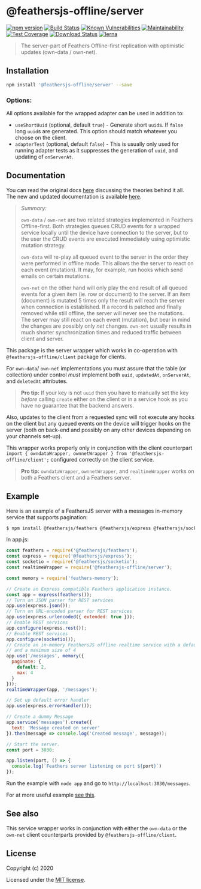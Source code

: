 # @feathersjs-offline/server
[![npm version](https://img.shields.io/npm/v/@feathersjs-offline/server.svg?style=flat-square)](https://www.npmjs.com/package/@feathersjs-offline/server)
[![Build Status](https://img.shields.io/github/workflow/status/feathersjs-offline/owndata-ownnet/CI)](https://github.com/feathersjs-offline/owndata-ownnet/actions)
[![Known Vulnerabilities](https://snyk.io/test/github/feathersjs-offline/owndata-ownnet/badge.svg)](https://snyk.io/test/github/feathersjs-offline/owndata-ownnet)
[![Maintainability](https://api.codeclimate.com/v1/badges/22509121003eefaf32c5/maintainability)](https://codeclimate.com/github/feathersjs-offline/owndata-ownnet/maintainability)
[![Test Coverage](https://api.codeclimate.com/v1/badges/22509121003eefaf32c5/test_coverage)](https://codeclimate.com/github/feathersjs-offline/owndata-ownnet/test_coverage)
[![Download Status](https://img.shields.io/npm/dm/@feathersjs-offline/server)](https://www.npmjs.com/package/@feathersjs-offline/server)
[![lerna](https://img.shields.io/badge/maintained%20with-lerna-cc00ff.svg)](https://lerna.js.org/)



> The server-part of Feathers Offline-first replication with optimistic updates (own-data / own-net).

## Installation

``` bash
npm install '@feathersjs-offline/server' --save
```

### Options:

All options available for the wrapped adapter can be used in addition to:

- `useShortUuid` (optional, default `true`) - Generate short `uuid`s. If `false` long `uuid`s are generated. This option should match whatever you choose on the client.
- `adapterTest` (optional, default `false`) - This is usually only used for running adapter tests as it suppresses the generation of `uuid`, and updating of `onServerAt`.

## Documentation

You can read the original docs [here](https://auk.docs.feathersjs.com/guides/offline-first/readme.html) discussing the theories behind it all. The new and updated documentation is available [here](https://feathersjs-offline.github.io/docs).

> _Summary:_
> 
> `own-data` / `own-net` are two related strategies implemented in Feathers Offline-first. Both strategies queues CRUD events for a wrapped service locally until the device have connection to the server, but to the user the CRUD events are executed immediately using optimistic mutation strategy.
>
> `own-data` will re-play all queued event to the server in the order they were performed in offline mode. This allows the the server to react on each event (mutation). It may, for example, run hooks which send emails on certain mutations.
>
> `own-net` on the other hand will only play the end result of all queued events for a given item (ie. row or document) to the server. If an item (document) is mutated 5 times only the result will reach the server when connection is established. If a record is patched and finally removed while still offline, the server will never see the mutations. The server may still react on each event (mutation), but bear in mind the changes are possibly only _net_ changes. `own-net` usually results in much shorter synchronization times and reduced traffic between client and server.

This package is the server wrapper which works in co-operation with `@feathersjs-offline/client` package for clients.

For `own-data`/ `own-net` implementations you must assure that the table (or collection) under control *must* implement both `uuid`, `updatedAt`, `onServerAt`, and `deletedAt` attributes.

> **Pro tip:** If your key is not `uuid` then you have to manually set the key *before* calling `create` either on the client or in a service hook as you have no guarantee that the backend answers.

Also, updates to the client from a requested sync will not execute any hooks on the client but any queued events on the device will trigger hooks on the server (both on back-end and possibly on any other devices depending on your channels set-up).

This wrapper works properly only in conjunction with the client counterpart `import { owndataWrapper, ownnetWrapper } from '@feathersjs-offline/client';` configured correctly on the client service.

> **Pro tip:** `owndataWrapper`, `ownnetWrapper`, and `realtimeWrapper` works on both a Feathers client and a Feathers server.

## Example
Here is an example of a FeathersJS server with a messages in-memory service that supports pagination:

``` bash
$ npm install @feathersjs/feathers @feathersjs/express @feathersjs/socketio @feathersjs/errors feathers-memory @feathersjs-offline/server
```

In app.js:

``` js
const feathers = require('@feathersjs/feathers');
const express = require('@feathersjs/express');
const socketio = require('@feathersjs/socketio');
const realtimeWrapper = require('@feathersjs-offline/server');

const memory = require('feathers-memory');

// Create an Express compatible Feathers application instance.
const app = express(feathers());
// Turn on JSON parser for REST services
app.use(express.json());
// Turn on URL-encoded parser for REST services
app.use(express.urlencoded({ extended: true }));
// Enable REST services
app.configure(express.rest());
// Enable REST services
app.configure(socketio());
// Create an in-memory FeathersJS offline realtime service with a default page size of 2 items
// and a maximum size of 4
app.use('/messages', memory({
  paginate: {
    default: 2,
    max: 4
  }
}));
realtimeWrapper(app, '/messages');

// Set up default error handler
app.use(express.errorHandler());

// Create a dummy Message
app.service('messages').create({
  text: 'Message created on server'
}).then(message => console.log('Created message', message));

// Start the server.
const port = 3030;

app.listen(port, () => {
  console.log(`Feathers server listening on port ${port}`)
});
```

Run the example with `node app` and go to `http://localhost:3030/messages`.

For at more useful example [see this](https://github.com/feathersjs-offline/owndata-ownnet/simple-example/).

## See also
This service wrapper works in conjunction with either the `own-data` or the `own-net` client counterparts provided by `@feathersjs-offline/client`.

## License

Copyright (c) 2020

Licensed under the [MIT license](LICENSE).
